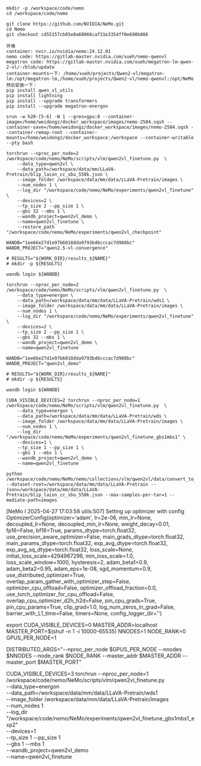 ## 

```
mkdir -p /workspace/code/nemo
cd /workspace/code/nemo

git clone https://github.com/NVIDIA/NeMo.git
cd Nemo
git checkout cd55157cb05e0a60066caf31e3354ff0e690b086
```

```
环境
container: nvcr.io/nvidia/nemo:24.12.01
nemo code: https://gitlab-master.nvidia.com/xueh/nemo-qwenvl
megatron code: https://gitlab-master.nvidia.com/xueh/megatron-lm-qwen-2-vl/-/blob/update
container-mounts一下: /home/xueh/projects/Qwen2-vl/megatron-lm:/opt/megatron-lm,/home/xueh/projects/Qwen2-vl/nemo-qwenvl:/opt/NeMo
然后安装一下：
pip install qwen_vl_utils
pip install lightning
pip install --upgrade transformers
pip install --upgrade megatron-energon
```

```
srun -w h20-[5-6] -N 1 --gres=gpu:8 --container-image=/home/weidongz/docker_workspace/images/nemo-2504.sqsh --container-save=/home/weidongz/docker_workspace/images/nemo-2504.sqsh --container-remap-root --container-mounts=/home/weidongz/docker_workspace:/workspace --container-writable --pty bash
```

```
torchrun --nproc_per_node=2 /workspace/code/nemo/NeMo/scripts/vlm/qwen2vl_finetune.py  \
    --data_type=qwen2vl \
    --data_path=/workspace/data/mm/LLaVA-Pretrain/blip_laion_cc_sbu_558k.json \
    --image_folder /workspace/data/mm/data/LLaVA-Pretrain/images \
    --num_nodes 1 \
    --log_dir "/workspace/code/nemo/NeMo/experiments/qwen2vl_finetune" \
    --devices=2 \
    --tp_size 2 --pp_size 1 \
    --gbs 32 --mbs 1 \
    --wandb_project=qwen2vl_demo \
    --name=qwen2vl_finetune \
    --restore_path "/workspace/code/nemo/NeMo/experiments/qwen2vl_checkpoint"
```

```
WANDB="1ee66e27d1e97b6018dda9793bd6cccac7d988bc"
WANDB_PROJECT="qwen2.5-vl-convergence"

# RESULTS="${WORK_DIR}/results_${NAME}"
# mkdir -p ${RESULTS}

wandb login ${WANDB}

torchrun --nproc_per_node=2 /workspace/code/nemo/NeMo/scripts/vlm/qwen2vl_finetune.py  \
    --data_type=energon \
    --data_path=/workspace/data/mm/data/LLaVA-Pretrain/wds1 \
    --image_folder /workspace/data/mm/data/LLaVA-Pretrain/images \
    --num_nodes 1 \
    --log_dir "/workspace/code/nemo/NeMo/experiments/qwen2vl_finetune" \
    --devices=2 \
    --tp_size 2 --pp_size 1 \
    --gbs 32 --mbs 1 \
    --wandb_project=qwen2vl_demo \
    --name=qwen2vl_finetune
```

```
WANDB="1ee66e27d1e97b6018dda9793bd6cccac7d988bc"
WANDB_PROJECT="qwen2vl_demo"

# RESULTS="${WORK_DIR}/results_${NAME}"
# mkdir -p ${RESULTS}

wandb login ${WANDB}

CUDA_VISIBLE_DEVICES=2 torchrun --nproc_per_node=1 /workspace/code/nemo/NeMo/scripts/vlm/qwen2vl_finetune.py  \
    --data_type=energon \
    --data_path=/workspace/data/mm/data/LLaVA-Pretrain/wds \
    --image_folder /workspace/data/mm/data/LLaVA-Pretrain/images \
    --num_nodes 1 \
    --log_dir "/workspace/code/nemo/NeMo/experiments/qwen2vl_finetune_gbs1mbs1" \
    --devices=1 \
    --tp_size 1 --pp_size 1 \
    --gbs 1 --mbs 1 \
    --wandb_project=qwen2vl_demo \
    --name=qwen2vl_finetune
```

```
python /workspace/code/nemo/NeMo/nemo/collections/vlm/qwen2vl/data/convert_to_qwen2vl_wds.py --dataset-root=/workspace/data/mm/data/LLaVA-Pretrain --json=/workspace/data/mm/data/LLaVA-Pretrain/blip_laion_cc_sbu_558k.json --max-samples-per-tar=1 --mediate-path=images

```



[NeMo I 2025-04-27 17:03:58 utils:507] Setting up optimizer with config OptimizerConfig(optimizer='adam', lr=2e-06, min_lr=None, decoupled_lr=None, decoupled_min_lr=None, weight_decay=0.01, fp16=False, bf16=True, params_dtype=torch.float32, use_precision_aware_optimizer=False, main_grads_dtype=torch.float32, main_params_dtype=torch.float32, exp_avg_dtype=torch.float32, exp_avg_sq_dtype=torch.float32, loss_scale=None, initial_loss_scale=4294967296, min_loss_scale=1.0, loss_scale_window=1000, hysteresis=2, adam_beta1=0.9, adam_beta2=0.95, adam_eps=1e-08, sgd_momentum=0.9, use_distributed_optimizer=True, overlap_param_gather_with_optimizer_step=False, optimizer_cpu_offload=False, optimizer_offload_fraction=0.0, use_torch_optimizer_for_cpu_offload=False, overlap_cpu_optimizer_d2h_h2d=False, pin_cpu_grads=True, pin_cpu_params=True, clip_grad=1.0, log_num_zeros_in_grad=False, barrier_with_L1_time=False, timers=None, config_logger_dir='')


export CUDA_VISIBLE_DEVICES=0
MASTER_ADDR=localhost
MASTER_PORT=$(shuf -n 1 -i 10000-65535)
NNODES=1
NODE_RANK=0
GPUS_PER_NODE=1

DISTRIBUTED_ARGS="--nproc_per_node $GPUS_PER_NODE --nnodes $NNODES --node_rank $NODE_RANK --master_addr $MASTER_ADDR --master_port $MASTER_PORT"

CUDA_VISIBLE_DEVICES=3 torchrun --nproc_per_node=1 /workspace/code/nemo/NeMo/scripts/vlm/qwen2vl_finetune.py  \
    --data_type=energon \
    --data_path=/workspace/data/mm/data/LLaVA-Pretrain/wds1 \
    --image_folder /workspace/data/mm/data/LLaVA-Pretrain/images \
    --num_nodes 1 \
    --log_dir "/workspace/code/nemo/NeMo/experiments/qwen2vl_finetune_gbs1mbs1_exp2" \
    --devices=1 \
    --tp_size 1 --pp_size 1 \
    --gbs 1 --mbs 1 \
    --wandb_project=qwen2vl_demo \
    --name=qwen2vl_finetune

